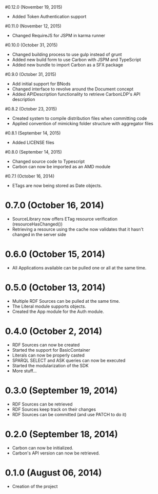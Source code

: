 #0.12.0 (November 19, 2015)
* Added Token Authentication support

#0.11.0 (November 12, 2015)
* Changed RequireJS for JSPM in karma runner

#0.10.0 (October 31, 2015)
* Changed building process to use gulp instead of grunt
* Added new build form to use Carbon with JSPM and TypeScript
* Added new bundle to import Carbon as a SFX package

#0.9.0 (October 31, 2015)
* Add initial support for BNods
* Changed interface to revolve around the Document concept
* Added APIDescription functionality to retrieve CarbonLDP's API description

#0.8.2 (October 23, 2015)
* Created system to compile distribution files when committing code
* Applied convention of mimicking folder structure with aggregator files

#0.8.1 (September 14, 2015)
* Added LICENSE files

#0.8.0 (September 14, 2015)
* Changed source code to Typescript
* Carbon can now be imported as an AMD module

#0.7.1 (October 16, 2014)
* ETags are now being stored as Date objects.
# 0.7.0 (October 16, 2014)
* SourceLibrary now offers ETag resource verification (resourceHasChanged())
* Retrieving a resource using the cache now validates that it hasn't changed in the server side
# 0.6.0 (October 15, 2014)
* All Applications available can be pulled one or all at the same time.
# 0.5.0 (October 13, 2014)
* Multiple RDF Sources can be pulled at the same time.
* The Literal module supports objects.
* Created the App module for the Auth module.
# 0.4.0 (October 2, 2014)
* RDF Sources can now be created
* Started the support for BasicContainer
* Literals can now be properly casted
* SPARQL SELECT and ASK queries can now be executed
* Started the modularization of the SDK
* More stuff...

# 0.3.0 (September 19, 2014)
* RDF Sources can be retrieved
* RDF Sources keep track on their changes
* RDF Sources can be committed (and use PATCH to do it)
# 0.2.0 (September 18, 2014)
* Carbon can now be initialized.
* Carbon's API version can now be retrieved.
# 0.1.0 (August 06, 2014)
* Creation of the project